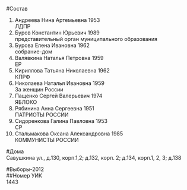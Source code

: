 #Состав  
1. Андреева Нина Артемьевна 1953  
    ЛДПР  
2. Буров Константин Юрьевич 1989  
    представительный орган муниципального образования  
3. Бурова Елена Ивановна 1962  
    собрание-дом  
4. Валявкина Наталья Петровна 1959  
    ЕР  
5. Кириллова Татьяна Николаевна 1962  
    КПРФ  
6. Николаева Наталья Ивановна 1959  
    За женщин России  
7. Пащенко Сергей Валерьевич 1974  
    ЯБЛОКО  
8. Рябинина Анна Сергеевна 1951  
    ПАТРИОТЫ РОССИИ  
9. Сидоренкова Галина Павловна 1953  
    СР  
10. Стальмакова Оксана Александровна 1985  
    КОММУНИСТЫ РОССИИ  
  
#Дома  
Савушкина ул.,  д.130, корп.1,2; д.132, корп. 2; д.134, корп.1, 2, 3; д.138  
  
#Выборы-2012  
##Номер УИК  
1443  
